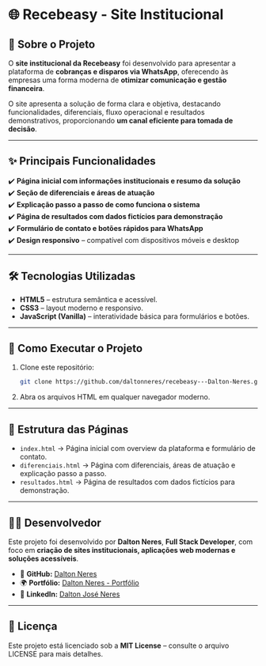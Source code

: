 # 🌐 Recebeasy - Site Institucional  

## 📖 Sobre o Projeto  

O **site institucional da Recebeasy** foi desenvolvido para apresentar a plataforma de **cobranças e disparos via WhatsApp**, oferecendo às empresas uma forma moderna de **otimizar comunicação e gestão financeira**.  

O site apresenta a solução de forma clara e objetiva, destacando funcionalidades, diferenciais, fluxo operacional e resultados demonstrativos, proporcionando **um canal eficiente para tomada de decisão**.  

---

## ✨ Principais Funcionalidades  

✔️ **Página inicial com informações institucionais e resumo da solução**  
✔️ **Seção de diferenciais e áreas de atuação**  
✔️ **Explicação passo a passo de como funciona o sistema**  
✔️ **Página de resultados com dados fictícios para demonstração**  
✔️ **Formulário de contato e botões rápidos para WhatsApp**  
✔️ **Design responsivo** – compatível com dispositivos móveis e desktop  

---

## 🛠️ Tecnologias Utilizadas  

- **HTML5** – estrutura semântica e acessível.  
- **CSS3** – layout moderno e responsivo.  
- **JavaScript (Vanilla)** – interatividade básica para formulários e botões.  

---

## 🚀 Como Executar o Projeto  

1. Clone este repositório:  
   ```bash
   git clone https://github.com/daltonneres/recebeasy---Dalton-Neres.git

2. Abra os arquivos HTML em qualquer navegador moderno.
   
---

## 🏢 Estrutura das Páginas

- `index.html` → Página inicial com overview da plataforma e formulário de contato.  
- `diferenciais.html` → Página com diferenciais, áreas de atuação e explicação passo a passo.  
- `resultados.html` → Página de resultados com dados fictícios para demonstração.  

---

## 👨‍💻 Desenvolvedor

Este projeto foi desenvolvido por **Dalton Neres**, **Full Stack Developer**, com foco em **criação de sites institucionais, aplicações web modernas e soluções acessíveis**.  

- 🔗 **GitHub:** [Dalton Neres](https://github.com/daltonneres)  
- 🌍 **Portfólio:** [Dalton Neres - Portfólio](https://daltonneres.github.io/potfolio_neres/)  
- 💼 **LinkedIn:** [Dalton José Neres](https://www.linkedin.com/in/dalton-josé-neres)  

---

## 📄 Licença

Este projeto está licenciado sob a **MIT License** – consulte o arquivo LICENSE para mais detalhes.
